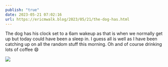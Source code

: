 ```yaml
---
publish: "true"
date: 2023-05-21 07:02:16
url: https://ericmwalk.blog/2023/05/21/the-dog-has.html
---
```

The dog has his clock set to a 6am wakeup as that is when we normally get up but today could have been a sleep in. I guess all is well as I have been catching up on all the random stuff this morning. Oh and of course drinking lots of coffee 😄

![](https://ericmwalk.blog/uploads/2023/74aa0fdd43.jpg)
